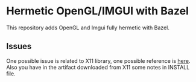 # Hermetic OpenGL/IMGUI with Bazel

This repository adds OpenGL and Imgui fully hermetic with Bazel.

## Issues

One possible issue is related to X11 library, one possible reference is [here](https://noknow.info/it/os/install_libx11_from_source). Also you have in the artifact downloaded from X11 some notes in INSTALL file.
